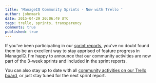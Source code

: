 ```yaml
---
title: 'ManageIQ Community Sprints - Now with Trello '
author: johnmark
date: 2015-04-29 20:06:49 UTC
tags: trello, sprints, transparency
comments: true
published: true
---
```


If you've been participating in our [sprint reports](/blog/2015/03/sprint-21-report-march-31-2015/), you've no doubt found them to be an excellent way to stay apprised of feature progress in ManageIQ. I'm happy to announce that our community activities are now part of the 3-week sprints and included in the sprint reports. 

You can also stay up to date with all [community activities on our Trello board](https://trello.com/b/sogANZVl/manageiq-org-community), or just stay tuned for the next sprint report. 



